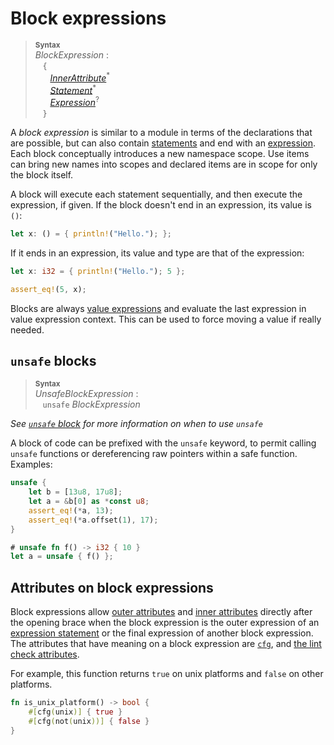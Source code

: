 # Block expressions

> **<sup>Syntax</sup>**\
> _BlockExpression_ :\
> &nbsp;&nbsp; `{`\
> &nbsp;&nbsp; &nbsp;&nbsp; [_InnerAttribute_]<sup>\*</sup>\
> &nbsp;&nbsp; &nbsp;&nbsp; [_Statement_]<sup>\*</sup>\
> &nbsp;&nbsp; &nbsp;&nbsp; [_Expression_]<sup>?</sup>\
> &nbsp;&nbsp; `}`

A _block expression_ is similar to a module in terms of the declarations that
are possible, but can also contain [statements] and end with
an [expression]. Each block conceptually introduces a new namespace scope. Use
items can bring new names into scopes and declared items are in scope for only
the block itself.

A block will execute each statement sequentially, and then execute the
expression, if given. If the block doesn't end in an expression, its value is
`()`:

```rust
let x: () = { println!("Hello."); };
```

If it ends in an expression, its value and type are that of the expression:

```rust
let x: i32 = { println!("Hello."); 5 };

assert_eq!(5, x);
```

Blocks are always [value expressions] and evaluate the last expression in
value expression context. This can be used to force moving a value if really
needed.

## `unsafe` blocks

> **<sup>Syntax</sup>**\
> _UnsafeBlockExpression_ :\
> &nbsp;&nbsp; `unsafe` _BlockExpression_

_See [`unsafe` block](unsafe-blocks.html) for more information on when to use `unsafe`_

A block of code can be prefixed with the `unsafe` keyword, to permit calling
`unsafe` functions or dereferencing raw pointers within a safe function. Examples:

```rust
unsafe {
    let b = [13u8, 17u8];
    let a = &b[0] as *const u8;
    assert_eq!(*a, 13);
    assert_eq!(*a.offset(1), 17);
}

# unsafe fn f() -> i32 { 10 }
let a = unsafe { f() };
```

## Attributes on block expressions

Block expressions allow [outer attributes] and [inner attributes] directly after
the opening brace when the block expression is the outer expression of an
[expression statement] or the final expression of another block expression. The
attributes that have meaning on a block expression are [`cfg`], and [the lint
check attributes].

For example, this function returns `true` on unix platforms and `false` on other
platforms.

```rust
fn is_unix_platform() -> bool {
    #[cfg(unix)] { true }
    #[cfg(not(unix))] { false }
}
```

[_Expression_]: ../expressions.html
[_InnerAttribute_]: ../attributes.html
[_Statement_]: ../statements.html
[`cfg`]: ../attributes.html#conditional-compilation
[expression statement]: ../statements.html#expression-statements
[expression]: ../expressions.html
[inner attributes]: ../attributes.html
[outer attributes]: ../attributes.html
[statements]: ../statements.html
[the lint check attributes]: ../attributes.html#lint-check-attributes
[value expressions]: ../expressions.html#place-expressions-and-value-expressions
